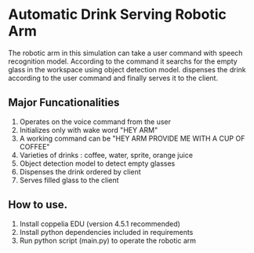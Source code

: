 # Automatic Drink Serving Robotic Arm

The robotic arm in this simulation can take a user command with speech recognition model. According to the command it searchs for the empty glass in the workspace using object detection model. dispenses the drink according to the user command and finally serves it to the client.

## Major Funcationalities
1. Operates on the voice command from the user
2. Initializes only with wake word "HEY ARM"
3. A working command can be "HEY ARM PROVIDE ME WITH A CUP OF COFFEE"
4. Varieties of drinks : coffee, water, sprite, orange juice
5. Object detection model to detect empty glasses
6. Dispenses the drink ordered by client
7. Serves filled glass to the client 

## How to use.
1. Install coppelia EDU (version 4.5.1 recommended)
2. Install python dependencies included in requirements
3. Run python script (main.py) to operate the robotic arm
